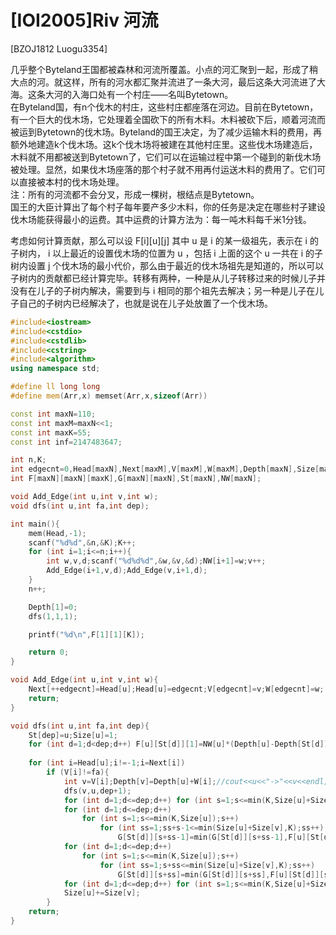 # [IOI2005]Riv 河流
[BZOJ1812 Luogu3354]

几乎整个Byteland王国都被森林和河流所覆盖。小点的河汇聚到一起，形成了稍大点的河。就这样，所有的河水都汇聚并流进了一条大河，最后这条大河流进了大海。这条大河的入海口处有一个村庄——名叫Bytetown。  
在Byteland国，有n个伐木的村庄，这些村庄都座落在河边。目前在Bytetown，有一个巨大的伐木场，它处理着全国砍下的所有木料。木料被砍下后，顺着河流而被运到Bytetown的伐木场。Byteland的国王决定，为了减少运输木料的费用，再额外地建造k个伐木场。这k个伐木场将被建在其他村庄里。这些伐木场建造后，木料就不用都被送到Bytetown了，它们可以在运输过程中第一个碰到的新伐木场被处理。显然，如果伐木场座落的那个村子就不用再付运送木料的费用了。它们可以直接被本村的伐木场处理。  
注：所有的河流都不会分叉，形成一棵树，根结点是Bytetown。  
国王的大臣计算出了每个村子每年要产多少木料，你的任务是决定在哪些村子建设伐木场能获得最小的运费。其中运费的计算方法为：每一吨木料每千米1分钱。

考虑如何计算贡献，那么可以设 F[i][u][j] 其中 u 是 i 的某一级祖先，表示在 i 的子树内， i 以上最近的设置伐木场的位置为 u ，包括 i 上面的这个 u 一共在 i 的子树内设置 j 个伐木场的最小代价，那么由于最近的伐木场祖先是知道的，所以可以子树内的贡献都已经计算完毕。转移有两种，一种是从儿子转移过来的时候儿子并没有在儿子的子树内解决，需要到与 i 相同的那个祖先去解决；另一种是儿子在儿子自己的子树内已经解决了，也就是说在儿子处放置了一个伐木场。

```cpp
#include<iostream>
#include<cstdio>
#include<cstdlib>
#include<cstring>
#include<algorithm>
using namespace std;

#define ll long long
#define mem(Arr,x) memset(Arr,x,sizeof(Arr))

const int maxN=110;
const int maxM=maxN<<1;
const int maxK=55;
const int inf=2147483647;

int n,K;
int edgecnt=0,Head[maxN],Next[maxM],V[maxM],W[maxM],Depth[maxN],Size[maxN];
int F[maxN][maxN][maxK],G[maxN][maxN],St[maxN],NW[maxN];

void Add_Edge(int u,int v,int w);
void dfs(int u,int fa,int dep);

int main(){
	mem(Head,-1);
	scanf("%d%d",&n,&K);K++;
	for (int i=1;i<=n;i++){
		int w,v,d;scanf("%d%d%d",&w,&v,&d);NW[i+1]=w;v++;
		Add_Edge(i+1,v,d);Add_Edge(v,i+1,d);
	}
	n++;

	Depth[1]=0;
	dfs(1,1,1);

	printf("%d\n",F[1][1][K]);

	return 0;
}

void Add_Edge(int u,int v,int w){
	Next[++edgecnt]=Head[u];Head[u]=edgecnt;V[edgecnt]=v;W[edgecnt]=w;
	return;
}

void dfs(int u,int fa,int dep){
	St[dep]=u;Size[u]=1;
	for (int d=1;d<dep;d++) F[u][St[d]][1]=NW[u]*(Depth[u]-Depth[St[d]]);
	
	for (int i=Head[u];i!=-1;i=Next[i])
		if (V[i]!=fa){
			int v=V[i];Depth[v]=Depth[u]+W[i];//cout<<u<<"->"<<v<<endl;
			dfs(v,u,dep+1);
			for (int d=1;d<=dep;d++) for (int s=1;s<=min(K,Size[u]+Size[v]);s++) G[St[d]][s]=inf;
			for (int d=1;d<=dep;d++)
				for (int s=1;s<=min(K,Size[u]);s++)
					for (int ss=1;ss+s-1<=min(Size[u]+Size[v],K);ss++)
						G[St[d]][s+ss-1]=min(G[St[d]][s+ss-1],F[u][St[d]][s]+F[v][St[d]][ss]);
			for (int d=1;d<=dep;d++)
				for (int s=1;s<=min(K,Size[u]);s++)
					for (int ss=1;s+ss<=min(Size[u]+Size[v],K);ss++)
						G[St[d]][s+ss]=min(G[St[d]][s+ss],F[u][St[d]][s]+F[v][v][ss]);
			for (int d=1;d<=dep;d++) for (int s=1;s<=min(K,Size[u]+Size[v]);s++) F[u][St[d]][s]=G[St[d]][s];
			Size[u]+=Size[v];
		}
	return;
}
```